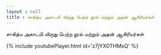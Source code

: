 ```yaml
---
layout : null
title : சாகித்ய அகாடமி விருது பெற்ற நூல் மற்றும் அதன் ஆசிரியர்கள்
---
```


சாகித்ய அகாடமி விருது பெற்ற நூல் மற்றும் அதன் ஆசிரியர்கள்



{% include youtubePlayer.html id='z7jYX0THMsQ' %}
